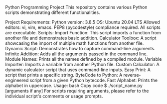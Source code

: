 Python Programming Project
This repository contains various Python scripts demonstrating different functionalities.

Project Requirements:
Python version: 3.8.5
OS: Ubuntu 20.04 LTS
Allowed editors: vi, vim, emacs.
PEP8 (pycodestyle) compliance required.
All scripts are executable.
Scripts:
Import Function: This script imports a function from another file and demonstrates basic addition.
Calculator Toolbox: A script showcasing the import of multiple math functions from another file.
Dynamic Script: Demonstrates how to capture command-line arguments.
Infinite Addition: Adds all the arguments passed in the command line.
Module Names: Prints all the names defined by a compiled module.
Variable Importer: Imports a variable from another Python file.
Custom Calculator: A dynamic calculator script that uses command-line inputs.
Easy Print: A script that prints a specific string.
ByteCode to Python: A reverse-engineered script from a given Python bytecode.
Fast Alphabet: Prints the alphabet in uppercase.
Usage:
bash
Copy code
$ ./script_name.py [arguments if any]
For scripts requiring arguments, please refer to the individual script's comments or usage prompts.
